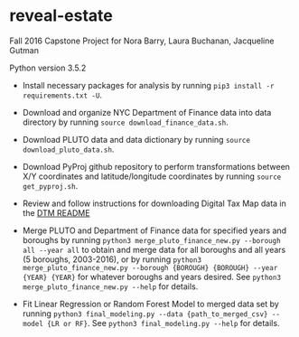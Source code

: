 # reveal-estate
Fall 2016 Capstone Project for Nora Barry, Laura Buchanan, Jacqueline Gutman

Python version 3.5.2

* Install necessary packages for analysis by running `pip3 install -r requirements.txt -U`.

* Download and organize NYC Department of Finance data into data directory by running `source download_finance_data.sh`.

* Download PLUTO data and data dictionary by running `source download_pluto_data.sh`.

* Download PyProj github repository to perform transformations between X/Y coordinates and latitude/longitude coordinates by running `source get_pyproj.sh`.

* Review and follow instructions for downloading Digital Tax Map data in the [DTM README](./download_dtm.md)

* Merge PLUTO and Department of Finance data for specified years and boroughs by running `python3 merge_pluto_finance_new.py --borough all --year all` to obtain and merge data for all boroughs and all years (5 boroughs, 2003-2016), or by running `python3 merge_pluto_finance_new.py --borough {BOROUGH} {BOROUGH} --year {YEAR} {YEAR}` for whatever boroughs and years desired. See `python3 merge_pluto_finance_new.py --help` for details.

* Fit Linear Regression or Random Forest Model to merged data set by running `python3 final_modeling.py --data {path_to_merged_csv} --model {LR or RF}`. See `python3 final_modeling.py --help` for details.
